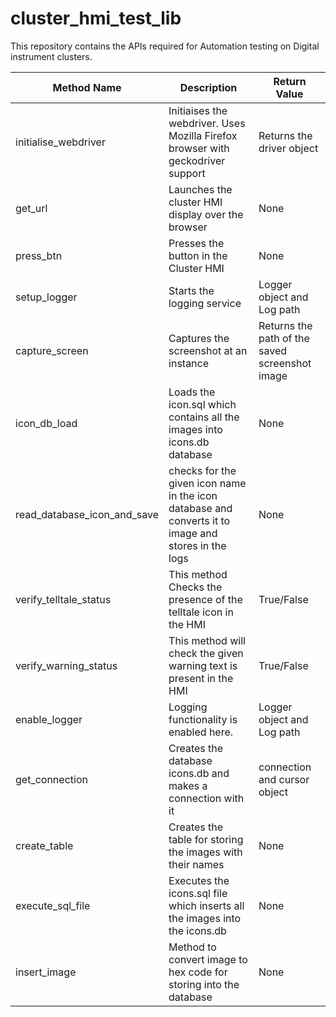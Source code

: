 # cluster_hmi_test_lib
This repository contains the APIs required for Automation testing on Digital instrument clusters.
<table>
  <thead>
    <tr>
      <th>Method Name</th>
      <th>Description</th>
      <th>Return Value</th>
    </tr>
  </thead>
  <tbody>
    <tr>
      <td>initialise_webdriver</td>
      <td>Initiaises the webdriver. Uses Mozilla Firefox browser with geckodriver support</td>
      <td>Returns the driver object</td>
    </tr>
    <tr>
      <td>get_url</td>
      <td>Launches the cluster HMI display over the browser</td>
      <td>None</td>
    </tr>
    <tr>
      <td>press_btn</td>
      <td>Presses the button in the Cluster HMI</td>
      <td>None</td>
    </tr>
    <tr>
      <td>setup_logger</td>
      <td>Starts the logging service</td>
      <td>Logger object and Log path</td>
    </tr>
    <tr>
      <td>capture_screen</td>
      <td>Captures the screenshot at an instance</td>
      <td>Returns the path of the saved screenshot image</td>
    </tr>
    <tr>
      <td>icon_db_load</td>
      <td>Loads the icon.sql which contains all the images into icons.db database</td>
      <td>None</td>
    </tr>
    <tr>
      <td>read_database_icon_and_save</td>
      <td>checks for the given icon name in the icon database and converts it to image and stores in the logs</td>
      <td>None</td>
    </tr>
    <tr>
      <td>verify_telltale_status</td>
      <td>This method Checks the presence of the telltale icon in the HMI</td>
      <td>True/False</td>
    </tr>
    <tr>
      <td>verify_warning_status</td>
      <td>This method will check the given warning text is present in the HMI</td>
      <td>True/False</td>
    </tr>
    <tr>
      <td>enable_logger</td>
      <td>Logging functionality is enabled here.</td>
      <td>Logger object and Log path</td>
    </tr>
    <tr>
      <td>get_connection</td>
      <td>Creates the database icons.db and makes a connection with it</td>
      <td>connection and cursor object</td>
    </tr>
    <tr>
      <td>create_table</td>
      <td>Creates the table for storing the images with their names</td>
      <td>None</td>
    </tr>
    <tr>
      <td>execute_sql_file</td>
      <td>Executes the icons.sql file which inserts all the images into the icons.db</td>
      <td>None</td>
    </tr>
    <tr>
      <td>insert_image</td>
      <td>Method to convert image to hex code for storing into the database</td>
      <td>None</td>
    </tr>
  </tbody>
</table>
